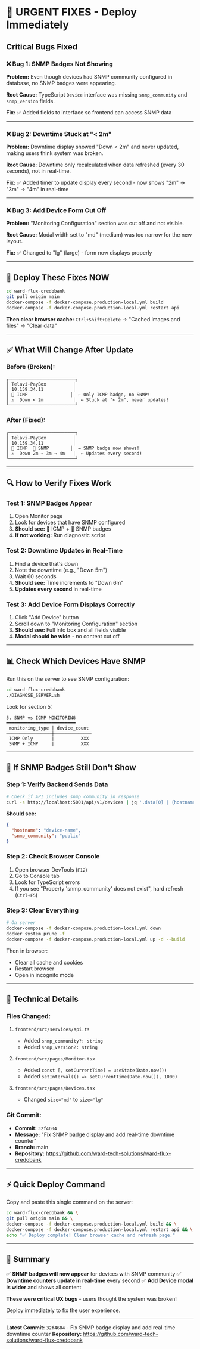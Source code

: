 # 🚨 URGENT FIXES - Deploy Immediately

## Critical Bugs Fixed

### ❌ Bug 1: SNMP Badges Not Showing
**Problem:** Even though devices had SNMP community configured in database, no SNMP badges were appearing.

**Root Cause:** TypeScript `Device` interface was missing `snmp_community` and `snmp_version` fields.

**Fix:** ✅ Added fields to interface so frontend can access SNMP data

---

### ❌ Bug 2: Downtime Stuck at "< 2m"
**Problem:** Downtime display showed "Down < 2m" and never updated, making users think system was broken.

**Root Cause:** Downtime only recalculated when data refreshed (every 30 seconds), not in real-time.

**Fix:** ✅ Added timer to update display every second - now shows "2m" → "3m" → "4m" in real-time

---

### ❌ Bug 3: Add Device Form Cut Off
**Problem:** "Monitoring Configuration" section was cut off and not visible.

**Root Cause:** Modal width set to "md" (medium) was too narrow for the new layout.

**Fix:** ✅ Changed to "lg" (large) - form now displays properly

---

## 🚀 Deploy These Fixes NOW

```bash
cd ward-flux-credobank
git pull origin main
docker-compose -f docker-compose.production-local.yml build
docker-compose -f docker-compose.production-local.yml restart api
```

**Then clear browser cache:** `Ctrl+Shift+Delete` → "Cached images and files" → "Clear data"

---

## ✅ What Will Change After Update

### Before (Broken):
```
┌─────────────────────────┐
│ Telavi-PayBox          │
│ 10.159.34.11           │
│ 📶 ICMP                │  ← Only ICMP badge, no SNMP!
│ ⚠️  Down < 2m           │  ← Stuck at "< 2m", never updates!
└─────────────────────────┘
```

### After (Fixed):
```
┌─────────────────────────┐
│ Telavi-PayBox          │
│ 10.159.34.11           │
│ 📶 ICMP  📡 SNMP        │  ← SNMP badge now shows!
│ ⚠️  Down 2m → 3m → 4m   │  ← Updates every second!
└─────────────────────────┘
```

---

## 🔍 How to Verify Fixes Work

### Test 1: SNMP Badges Appear
1. Open Monitor page
2. Look for devices that have SNMP configured
3. **Should see:** 📶 ICMP + 📡 SNMP badges
4. **If not working:** Run diagnostic script

### Test 2: Downtime Updates in Real-Time
1. Find a device that's down
2. Note the downtime (e.g., "Down 5m")
3. Wait 60 seconds
4. **Should see:** Time increments to "Down 6m"
5. **Updates every second** in real-time

### Test 3: Add Device Form Displays Correctly
1. Click "Add Device" button
2. Scroll down to "Monitoring Configuration" section
3. **Should see:** Full info box and all fields visible
4. **Modal should be wide** - no content cut off

---

## 📊 Check Which Devices Have SNMP

Run this on the server to see SNMP configuration:

```bash
cd ward-flux-credobank
./DIAGNOSE_SERVER.sh
```

Look for section 5:
```
5. SNMP vs ICMP MONITORING
━━━━━━━━━━━━━━━━━━━━━━━━━━
 monitoring_type | device_count
─────────────────┼──────────────
 ICMP Only       |          XXX
 SNMP + ICMP     |          XXX
```

---

## 🐛 If SNMP Badges Still Don't Show

### Step 1: Verify Backend Sends Data
```bash
# Check if API includes snmp_community in response
curl -s http://localhost:5001/api/v1/devices | jq '.data[0] | {hostname, snmp_community}'
```

**Should see:**
```json
{
  "hostname": "device-name",
  "snmp_community": "public"
}
```

### Step 2: Check Browser Console
1. Open browser DevTools (`F12`)
2. Go to Console tab
3. Look for TypeScript errors
4. If you see "Property 'snmp_community' does not exist", hard refresh (`Ctrl+F5`)

### Step 3: Clear Everything
```bash
# On server
docker-compose -f docker-compose.production-local.yml down
docker system prune -f
docker-compose -f docker-compose.production-local.yml up -d --build
```

Then in browser:
- Clear all cache and cookies
- Restart browser
- Open in incognito mode

---

## 📝 Technical Details

### Files Changed:
1. `frontend/src/services/api.ts`
   - Added `snmp_community?: string`
   - Added `snmp_version?: string`

2. `frontend/src/pages/Monitor.tsx`
   - Added `const [, setCurrentTime] = useState(Date.now())`
   - Added `setInterval(() => setCurrentTime(Date.now()), 1000)`

3. `frontend/src/pages/Devices.tsx`
   - Changed `size="md"` to `size="lg"`

### Git Commit:
- **Commit:** `32f4604`
- **Message:** "Fix SNMP badge display and add real-time downtime counter"
- **Branch:** main
- **Repository:** https://github.com/ward-tech-solutions/ward-flux-credobank

---

## ⚡ Quick Deploy Command

Copy and paste this single command on the server:

```bash
cd ward-flux-credobank && \
git pull origin main && \
docker-compose -f docker-compose.production-local.yml build && \
docker-compose -f docker-compose.production-local.yml restart api && \
echo "✅ Deploy complete! Clear browser cache and refresh page."
```

---

## 🎉 Summary

✅ **SNMP badges will now appear** for devices with SNMP community
✅ **Downtime counters update in real-time** every second
✅ **Add Device modal is wider** and shows all content

**These were critical UX bugs** - users thought the system was broken!

Deploy immediately to fix the user experience.

---

**Latest Commit:** `32f4604` - Fix SNMP badge display and add real-time downtime counter
**Repository:** https://github.com/ward-tech-solutions/ward-flux-credobank
